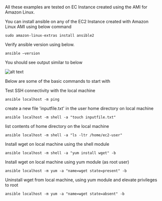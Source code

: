 All these examples are tested on EC Instance created using the AMI for Amazon Linux.

You can install ansible on any of the EC2 Instance created with Amazon Linux AMI using below command

```
sudo amazon-linux-extras install ansible2 
```

Verify ansible version using below.

```
ansible –version
```
You should see output similar to below

![alt text](https://github.com/mandar-dindorkar/ansible-training/blob/master/check_version.jpg)



Below are some of the basic commands to start with


Test SSH connectivity with the local machine
```
ansible localhost -m ping	
```
create a new file 'inputfile.txt' in the user home directory on local machine
```
ansible localhost -m shell -a "touch inputfile.txt"	
```
list contents of home directory on the local machine
```
ansible localhost -m shell -a "ls -ltr /home/ec2-user"	
```
Install wget on local machine using the shell module
```
ansible localhost -m shell -a "yum install wget" -b	
```
Install wget on local machine using yum module (as root user)
```
ansible localhost -m yum -a "name=wget state=present" -b	
```
Uninstall wget from local machine, using yum module and elevate privileges to root
```
ansible localhost -m yum -a "name=wget state=absent" -b	
```
